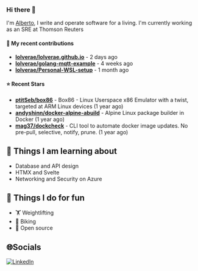 ### Hi there 👋

I'm [Alberto](https://albertolvera.com), I write and operate software for a living. I'm currently working as an SRE at Thomson Reuters

#### 🚀 My recent contributions
- **[lolverae/lolverae.github.io](https://github.com/lolverae/lolverae.github.io)** - 2 days ago
- **[lolverae/golang-mqtt-example](https://github.com/lolverae/golang-mqtt-example)** - 4 weeks ago
- **[lolverae/Personal-WSL-setup](https://github.com/lolverae/Personal-WSL-setup)** - 1 month ago

#### ⭐ Recent Stars
- **[ptitSeb/box86](https://github.com/ptitSeb/box86)** - Box86 - Linux Userspace x86 Emulator with a twist, targeted at ARM Linux devices (1 year ago)
- **[andyshinn/docker-alpine-abuild](https://github.com/andyshinn/docker-alpine-abuild)** - Alpine Linux package builder in Docker (1 year ago)
- **[mag37/dockcheck](https://github.com/mag37/dockcheck)** - CLI tool to automate docker image updates. No pre-pull, selective, notify, prune. (1 year ago)

## 📖 Things I am learning about

- Database and API design
- HTMX and Svelte
- Networking and Security on Azure

## 💪 Things I do for fun

- 🏋 Weightlifting
- 🚴 Biking
- 🤼 Open source

## 🌐Socials
[![LinkedIn](https://img.shields.io/badge/LinkedIn-%230077B5.svg?logo=linkedin&logoColor=white)](https://www.linkedin.com/in/luis-alberto-olvera/)

